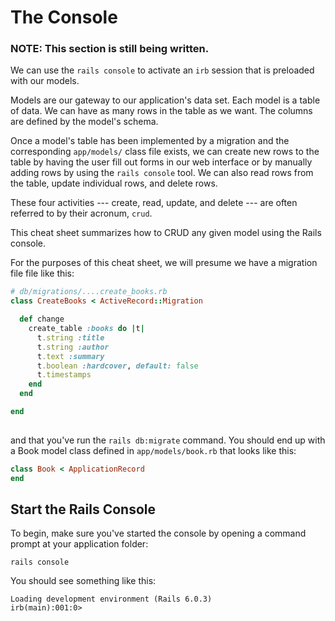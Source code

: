 # The Console

<div class="col-6 text-center alert alert-danger" role="alert">
  <h3>NOTE: This section is still being written.</h3>
</div>

We can use the `rails console` to activate an `irb` session that
is preloaded with our models.

Models are our gateway to our application's data set.  Each model is a table of data.  We can have as many rows in the table as we want.  The columns are defined by the model's schema.

Once a model's table has been implemented by a migration and the corresponding `app/models/` class file exists, we can create new rows to the table by having the user fill out forms in our web interface or by manually adding rows by using the `rails console` tool.  We can also read rows from the table, update individual rows, and delete rows.

These four activities --- create, read, update, and delete --- are often referred to by their acronum, `crud`.

This cheat sheet summarizes how to CRUD any given model using the Rails console.

For the purposes of this cheat sheet, we will presume we have a migration file file like this:

``` ruby
# db/migrations/....create_books.rb
class CreateBooks < ActiveRecord::Migration

  def change
    create_table :books do |t|
      t.string :title
      t.string :author
      t.text :summary
      t.boolean :hardcover, default: false
      t.timestamps
    end
  end

end
  
```

and that you've run the `rails db:migrate` command.  You should end up with a Book model class defined in `app/models/book.rb` that looks like this:

``` ruby
class Book < ApplicationRecord
end
```

## Start the Rails Console

To begin, make sure you've started the console by opening a command prompt at your application folder:

```
rails console
```

You should see something like this:

```
Loading development environment (Rails 6.0.3)
irb(main):001:0>
```

